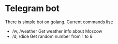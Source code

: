 # Telegram bot

There is simple bot on golang.
Current commands list:
* /w, /weather  Get weather info about Moscow
* /d, /dice     Get random number from 1 to 6